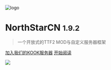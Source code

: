 <!-- _coverpage.md -->

![logo](../assets/logo_1k.png)

# NorthStarCN <small>1.9.2</small>

> 一个开放式的TTF2 MOD与自定义服务器框架


[加入我们的KOOK服务器](https://kook.top/qetaS2)
[开始阅读](#什么是NorthStarCN)


<!-- 背景图片 -->

![](../assets/banner.jpg)

